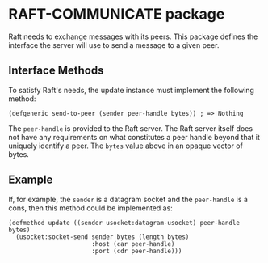 RAFT-COMMUNICATE package
========================

Raft needs to exchange messages with its peers.
This package defines the interface the server will use to send a message to a given peer.

Interface Methods
-----------------

To satisfy Raft's needs, the update instance must implement the following method:

    (defgeneric send-to-peer (sender peer-handle bytes)) ; => Nothing

The `peer-handle` is provided to the Raft server.
The Raft server itself does not have any requirements on what constitutes a peer handle beyond that it uniquely identify a peer.
The `bytes` value above in an opaque vector of bytes.

Example
-------

If, for example, the `sender` is a datagram socket and the `peer-handle` is a cons, then this method could be implemented as:

    (defmethod update ((sender usocket:datagram-usocket) peer-handle bytes)
      (usocket:socket-send sender bytes (length bytes)
                           :host (car peer-handle)
                           :port (cdr peer-handle)))
